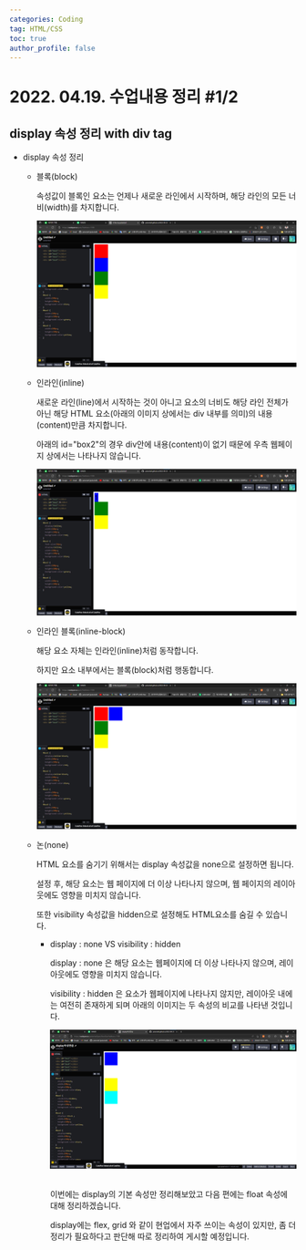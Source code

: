 ```yaml
---
categories: Coding
tag: HTML/CSS 
toc: true
author_profile: false
---
```




# 2022. 04.19. 수업내용 정리 #1/2

## display 속성 정리 with div tag



+ display 속성 정리

  * 블록(block)

    속성값이 블록인 요소는 언제나 새로운 라인에서 시작하며, 해당 라인의 모든 너비(width)를 차지합니다.  <br>

    <img src="../../images/2022-04-20-fourth/display-block.png" alt="display-block" style="zoom:70%;" />

    <br>

  * 인라인(inline)

    새로운 라인(line)에서 시작하는 것이 아니고 요소의 너비도 해당 라인 전체가 아닌 해당 HTML 요소(아래의 이미지 상에서는 div 내부를 의미)의 내용<br>(content)만큼 차지합니다. <br>

    아래의 id="box2"의 경우 div안에 내용(content)이 없기 때문에 우측 웹페이지 상에서는 나타나지 않습니다.<br>

    <img src="../../images/2022-04-20-fourth/display-inline.png" alt="display-inline" style="zoom:70%;" />

    <br>

  * 인라인 블록(inline-block)

    해당 요소 자체는 인라인(inline)처럼 동작합니다. <br>

    하지만 요소 내부에서는 블록(block)처럼 행동합니다. <br>

    <img src="../../images/2022-04-20-fourth/display-inline-block.png" alt="display-inline-block" style="zoom:70%;" />

    

  * 논(none)

    HTML 요소를 숨기기 위해서는 display 속성값을 none으로 설정하면 됩니다.<br>

    설정 후, 해당 요소는 웹 페이지에 더 이상 나타나지 않으며, 웹 페이지의 레이아웃에도 영향을 미치지 않습니다.<br>

    또한 visibility 속성값을 hidden으로 설정해도 HTML요소를 숨길 수 있습니다.<br>

    * display : none VS visibility : hidden

      display : none 은 해당 요소는 웹페이지에 더 이상 나타나지 않으며, 레이아웃에도 영향을 미치지 않습니다.<br>

      visibility : hidden 은 요소가 웹페이지에 나타나지 않지만, 레이아웃 내에는 여전히 존재하게 되며 아래의 이미지는 두 속성의 비교를 나타낸 것입니다. <br>

      <img src="../../images/2022-04-20-fourth/display-none,visibility.png" alt="display-none,visibility" style="zoom:70%;" />

      <br>

      <br>

      이번에는 display의 기본 속성만 정리해보았고 다음 편에는 float 속성에 대해 정리하겠습니다. <br>

      display에는 flex, grid 와 같이 현업에서 자주 쓰이는 속성이 있지만, 좀 더 정리가 필요하다고 판단해 따로 정리하여 게시할 예정입니다. 

    

    

    
